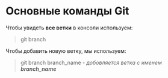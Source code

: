 # Основные команды Git
Чтобы увидеть **все ветки** в консоли используем: 
>git branch 

Чтобы добавить новую ветку, мы используем: 
>git branch branch_name - _добовляется ветка с именем **branch_name**_
